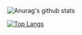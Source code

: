 ![Anurag's github stats](https://github-readme-stats.vercel.app/api?username=itssidhere&show_icons=true&theme=radical)


[![Top Langs](https://github-readme-stats.vercel.app/api/top-langs/?username=itssidhere&langs_count=8)](https://github.com/anuraghazra/github-readme-stats)
